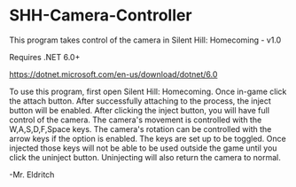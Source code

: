 # SHH-Camera-Controller

This program takes control of the camera in Silent Hill: Homecoming - v1.0

Requires .NET 6.0+

https://dotnet.microsoft.com/en-us/download/dotnet/6.0

To use this program, first open Silent Hill: Homecoming. Once in-game click the attach button. After successfully attaching to the process, the inject button will be enabled. After clicking the inject button, you will have full control of the camera. The camera's movement is controlled with the W,A,S,D,F,Space keys. The camera's rotation can be controlled with the arrow keys if the option is enabled. The keys are set up to be toggled. Once injected those keys will not be able to be used outside the game until you click the uninject button. Uninjecting will also return the camera to normal.

-Mr. Eldritch
